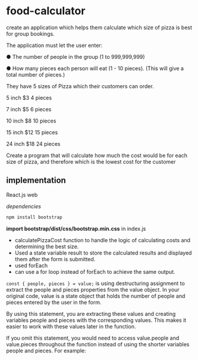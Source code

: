 # food-calculator

create an application which helps them calculate which size of 
pizza is best for group bookings.

The application must let the user enter:

● The number of people in the group (1 to 999,999,999)

● How many pieces each person will eat (1 - 10 pieces). 
(This will give a total number of pieces.)

They have 5 sizes of Pizza which their customers can order.

5 inch $3 4 pieces

7 inch $5 6 pieces

10 inch $8 10 pieces

15 inch $12 15 pieces

24 inch $18 24 pieces

Create a program that will calculate how much the cost would be for each size of pizza, and 
therefore which is the lowest cost for the customer

## implementation
React.js web

_dependencies_

```bash
npm install bootstrap
```
**import bootstrap/dist/css/bootstrap.min.css** in index.js

- calculatePizzaCost function to handle the logic of calculating costs and determining the best size.
- Used a state variable result to store the calculated results and displayed them after the form is submitted.
- used forEach
- can use a for loop instead of forEach to achieve the same output.

```const { people, pieces } = value;``` is using destructuring assignment to extract the people and pieces properties from the value object. In your original code, value is a state object that holds the number of people and pieces entered by the user in the form.

By using this statement, you are extracting these values and creating variables people and pieces with the corresponding values. This makes it easier to work with these values later in the function.

If you omit this statement, you would need to access value.people and value.pieces throughout the function instead of using the shorter variables people and pieces. For example:

